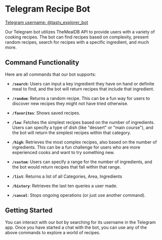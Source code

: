 # Telegram Recipe Bot
[Telegram username: @tasty_explorer_bot](https://t.me/tasty_explorer_bot)

Our Telegram bot utilizes TheMealDB API to provide users with a variety of cooking recipes. The bot can find recipes based on complexity, present random recipes, search for recipes with a specific ingredient, and much more.

## Command Functionality

Here are all commands that our bot supports:

- **`/search`**: Users can input a key ingredient they have on hand or definite meal to find, and the bot will return recipes that include that ingredient.

- **`/random`**: Returns a random recipe. This can be a fun way for users to discover new recipes they might not have tried otherwise.

- **`/favorites`**: Shows saved recipes.

- **`/low`**: Fetches the simplest recipes based on the number of ingredients. Users can specify a type of dish (like "dessert" or "main course"), and the bot will return the simplest recipes within that category.

- **`/high`**: Retrieves the most complex recipes, also based on the number of ingredients. This can be a fun challenge for users who are more experienced cooks and want to try something new.

- **`/custom`**: Users can specify a range for the number of ingredients, and the bot would return recipes that fall within that range.

- **`/list`**: Returns a list of all Categories, Area, Ingredients

- **`/history`**: Retrieves the last ten queries a user made.

- **`/cancel`**: Stops ongoing operations (or just use another command).


## Getting Started

You can interact with our bot by searching for its username in the Telegram app. Once you have started a chat with the bot, you can use any of the above commands to explore a world of recipes.
